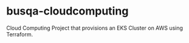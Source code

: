# busqa-cloudcomputing
Cloud Computing Project that provisions an EKS Cluster on AWS using Terraform. 
